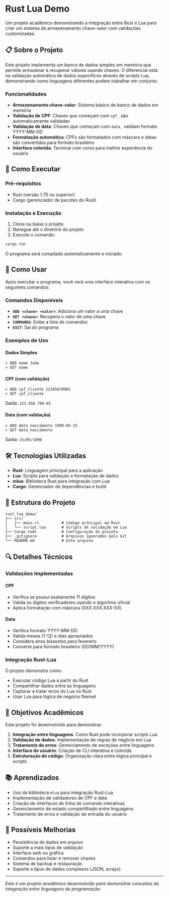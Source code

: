 # Rust Lua Demo

Um projeto acadêmico demonstrando a integração entre Rust e Lua para criar um sistema de armazenamento chave-valor com validações customizadas.

## 📋 Sobre o Projeto

Este projeto implementa um banco de dados simples em memória que permite armazenar e recuperar valores usando chaves. O diferencial está na validação automática de dados específicos através de scripts Lua, demonstrando como linguagens diferentes podem trabalhar em conjunto.

### Funcionalidades

- **Armazenamento chave-valor**: Sistema básico de banco de dados em memória
- **Validação de CPF**: Chaves que começam com `cpf_` são automaticamente validadas
- **Validação de data**: Chaves que começam com `data_` validam formato YYYY-MM-DD
- **Formatação automática**: CPFs são formatados com máscara e datas são convertidas para formato brasileiro
- **Interface colorida**: Terminal com cores para melhor experiência do usuário

## 🚀 Como Executar

### Pré-requisitos

- Rust (versão 1.70 ou superior)
- Cargo (gerenciador de pacotes do Rust)

### Instalação e Execução

1. Clone ou baixe o projeto
2. Navegue até o diretório do projeto
3. Execute o comando:

```bash
cargo run
```

O programa será compilado automaticamente e iniciado.

## 📖 Como Usar

Após executar o programa, você verá uma interface interativa com os seguintes comandos:

### Comandos Disponíveis

- **`ADD <chave> <valor>`**: Adiciona um valor a uma chave
- **`GET <chave>`**: Recupera o valor de uma chave
- **`COMMANDS`**: Exibe a lista de comandos
- **`EXIT`**: Sai do programa

### Exemplos de Uso

#### Dados Simples
```
> ADD nome João
> GET nome
```

#### CPF (com validação)
```
> ADD cpf_cliente 12345678901
> GET cpf_cliente
```
Saída: `123.456.789-01`

#### Data (com validação)
```
> ADD data_nascimento 1990-05-15
> GET data_nascimento
```
Saída: `15/05/1990`

## 🛠️ Tecnologias Utilizadas

- **Rust**: Linguagem principal para a aplicação
- **Lua**: Scripts para validação e formatação de dados
- **mlua**: Biblioteca Rust para integração com Lua
- **Cargo**: Gerenciador de dependências e build

## 📁 Estrutura do Projeto

```
rust_lua_demo/
├── src/
│   ├── main.rs          # Código principal em Rust
│   └── script.lua       # Scripts de validação em Lua
├── Cargo.toml           # Configuração do projeto
├── .gitignore           # Arquivos ignorados pelo Git
└── README.md            # Este arquivo
```

## 🔍 Detalhes Técnicos

### Validações Implementadas

#### CPF
- Verifica se possui exatamente 11 dígitos
- Valida os dígitos verificadores usando o algoritmo oficial
- Aplica formatação com máscara (XXX.XXX.XXX-XX)

#### Data
- Verifica formato YYYY-MM-DD
- Valida meses (1-12) e dias apropriados
- Considera anos bissextos para fevereiro
- Converte para formato brasileiro (DD/MM/YYYY)

### Integração Rust-Lua

O projeto demonstra como:
- Executar código Lua a partir do Rust
- Compartilhar dados entre as linguagens
- Capturar e tratar erros do Lua no Rust
- Usar Lua para lógica de negócio flexível

## 🎯 Objetivos Acadêmicos

Este projeto foi desenvolvido para demonstrar:

1. **Integração entre linguagens**: Como Rust pode incorporar scripts Lua
2. **Validação de dados**: Implementação de regras de negócio em Lua
3. **Tratamento de erros**: Gerenciamento de exceções entre linguagens
4. **Interface de usuário**: Criação de CLI interativa e colorida
5. **Estruturação de código**: Organização clara entre lógica principal e scripts

## 📚 Aprendizados

- Uso da biblioteca `mlua` para integração Rust-Lua
- Implementação de validadores de CPF e data
- Criação de interfaces de linha de comando interativas
- Gerenciamento de estado compartilhado entre linguagens
- Tratamento de erros e validação de entrada do usuário

## 🔧 Possíveis Melhorias

- Persistência de dados em arquivo
- Suporte a mais tipos de validação
- Interface web ou gráfica
- Comandos para listar e remover chaves
- Sistema de backup e restauração
- Suporte a tipos de dados complexos (JSON, arrays)

---

*Este é um projeto acadêmico desenvolvido para demonstrar conceitos de integração entre linguagens de programação.*
